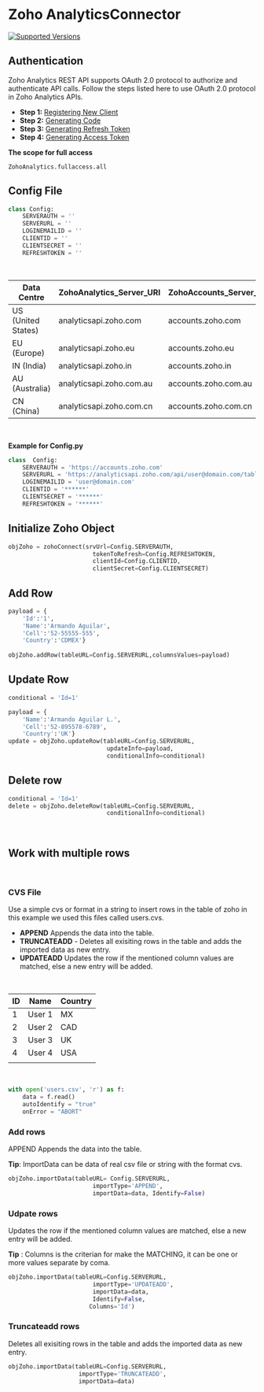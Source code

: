 # Zoho AnalyticsConnector
[![Supported Versions](https://img.shields.io/pypi/pyversions/requests.svg)]()

## Authentication

Zoho Analytics REST API supports OAuth 2.0 protocol to authorize and authenticate API calls. Follow the steps listed here to use OAuth 2.0 protocol in Zoho Analytics APIs.

- **Step 1:** [Registering New Client](https://www.zoho.com/analytics/api/#registering-new-client)
- **Step 2:** [Generating Code](https://www.zoho.com/analytics/api/#generating-grant-token)
- **Step 3:** [Generating Refresh Token](https://www.zoho.com/analytics/api/#generating-refresh-token)
- **Step 4:** [Generating Access Token](https://www.zoho.com/analytics/api/#generating-access-token)

<b>The scope for full access</b>

    ZohoAnalytics.fullaccess.all

## Config File

```python
class Config:
    SERVERAUTH = ''
    SERVERURL = ''
    LOGINEMAILID = ''
    CLIENTID = ''
    CLIENTSECRET = ''
    REFRESHTOKEN = ''
```
<p>&nbsp;</p>

| Data Centre         | ZohoAnalytics_Server_URI | ZohoAccounts_Server_URI |
|---------------------|--------------------------|-------------------------|
| US  (United States) |   analyticsapi.zoho.com  |    accounts.zoho.com    |
|     EU  (Europe)    |   analyticsapi.zoho.eu   |     accounts.zoho.eu    |
|     IN  (India)     |   analyticsapi.zoho.in   |     accounts.zoho.in    |
|   AU  (Australia)   | analyticsapi.zoho.com.au |   accounts.zoho.com.au  |
|     CN  (China)     | analyticsapi.zoho.com.cn |   accounts.zoho.com.cn  |

<p>&nbsp;</p>

**Example for Config.py**

```python
class  Config:
	SERVERAUTH = 'https://accounts.zoho.com'
	SERVERURL = 'https://analyticsapi.zoho.com/api/user@domain.com/table'
	LOGINEMAILID = 'user@domain.com'
	CLIENTID = '******'
	CLIENTSECRET = '******'
	REFRESHTOKEN = '******'
```

## Initialize Zoho Object

```python
objZoho = zohoConnect(srvUrl=Config.SERVERAUTH,
						tokenToRefresh=Config.REFRESHTOKEN,
						clientId=Config.CLIENTID,
						clientSecret=Config.CLIENTSECRET)
```
## Add Row

```python
payload = {
	'Id':'1',
	'Name':'Armando Aguilar',
	'Cell':'52-55555-555',
	'Country':'CDMEX'}
	
objZoho.addRow(tableURL=Config.SERVERURL,columnsValues=payload)
```

## Update Row

```python
conditional = 'Id=1'

payload = {
	'Name':'Armando Aguilar L.',
	'Cell':'52-895578-6789',
	'Country':'UK'}
update = objZoho.updateRow(tableURL=Config.SERVERURL,
							updateInfo=payload,
							conditionalInfo=conditional)
```

## Delete row
```python
conditional = 'Id=1'
delete = objZoho.deleteRow(tableURL=Config.SERVERURL,
							conditionalInfo=conditional)
```
<p>&nbsp;</p>

## Work with multiple rows
<p>&nbsp;</p>

### CVS File
Use a simple cvs or format in a string to insert rows in the table of zoho in this example we used this files called users.cvs.

- **APPEND** Appends the data into the table.
- **TRUNCATEADD** - Deletes all exisiting rows in the table and adds the imported data as new entry.
- **UPDATEADD** Updates the row if the mentioned column values are matched, else a new entry will be added.
<p>&nbsp;</p>

|ID|Name  |Country |
|-|-|-|
|1|User 1|MX|
|2|User 2|CAD|
|3|User 3|UK|
|4|User 4|USA|
|  |  |

<p>&nbsp;</p>

```python
with open('users.csv', 'r') as f:
	data = f.read()
	autoIdentify = "true"
	onError = "ABORT"
```

### Add rows
APPEND Appends the data into the table.

**Tip**: ImportData can be data of real csv file or string with the format cvs.

```python
objZoho.importData(tableURL= Config.SERVERURL,
						importType='APPEND',
						importData=data, Identify=False)
```

### Udpate rows
Updates the row if the mentioned column values are matched, else a new entry will be added.

**Tip** : Columns is the criterian for make the MATCHING, it can be one or more values separate by coma.
```python
objZoho.importData(tableURL=Config.SERVERURL, 
                        importType='UPDATEADD',
                        importData=data,
                        Identify=False,
                       Columns='Id')
```

### Truncateadd rows
Deletes all exisiting rows in the table and adds the imported data as new entry.
```python
objZoho.importData(tableURL=Config.SERVERURL,
                    importType='TRUNCATEADD',
                    importData=data)
```
